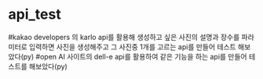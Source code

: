# api_test
#kakao developers 의 karlo api를 활용해 생성하고 싶은 사진의 설명과 장수를 파라미터로 입력하면 사진을 생성해주고 그 사진중 1개를 고르는 api를 만들어 테스트 해보았다(py)
#open AI 사이트의 dell-e api를 활용하여 같은 기능을 하는 api를 만들어 테스트를 해보았다(py)
